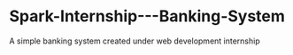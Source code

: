 # Spark-Internship---Banking-System
A simple banking system created under web development internship 
